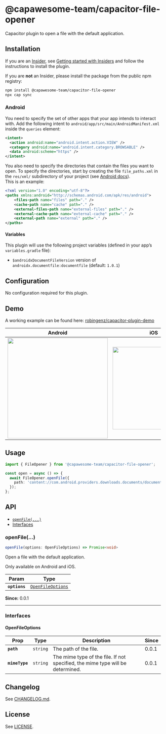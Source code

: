 # @capawesome-team/capacitor-file-opener

Capacitor plugin to open a file with the default application.

## Installation

If you are an [Insider](https://capawesome.io/insiders/#what-is-insiders), see [Getting started with Insiders](https://capawesome.io/insiders/getting-started/?plugin=capacitor-file-opener) and follow the instructions to install the plugin.

If you are **not** an Insider, please install the package from the public npm registry:

```bash
npm install @capawesome-team/capacitor-file-opener
npx cap sync
```

### Android

You need to specify the set of other apps that your app intends to interact with. 
Add the following intent to `android/app/src/main/AndroidManifest.xml` inside the `queries` element:

```xml
<intent>
  <action android:name="android.intent.action.VIEW" />
  <category android:name="android.intent.category.BROWSABLE" />
  <data android:scheme="https" />
</intent>
```

You also need to specify the directories that contain the files you want to open.
To specify the directories, start by creating the file `file_paths.xml` in the `res/xml/` subdirectory of your project (see [Android docs](https://developer.android.com/training/secure-file-sharing/setup-sharing#DefineMetaData)).  
This is an example:

```xml
<?xml version="1.0" encoding="utf-8"?>
<paths xmlns:android="http://schemas.android.com/apk/res/android">
    <files-path name="files" path="." />
    <cache-path name="cache" path="." />
    <external-files-path name="external-files" path="." />
    <external-cache-path name="external-cache" path="." />
    <external-path name="external" path="." />
</paths>
```

#### Variables

This plugin will use the following project variables (defined in your app’s `variables.gradle` file):

- `$androidxDocumentFileVersion` version of `androidx.documentfile:documentfile` (default: `1.0.1`)

## Configuration

No configuration required for this plugin.

## Demo

A working example can be found here: [robingenz/capacitor-plugin-demo](https://github.com/robingenz/capacitor-plugin-demo)

| Android                                                                                                                         | iOS                                                                                                                             |
| ------------------------------------------------------------------------------------------------------------------------------- | ------------------------------------------------------------------------------------------------------------------------------- |
| <img src="https://user-images.githubusercontent.com/13857929/185747140-7e59ca70-96c9-4d67-a3b3-8fd9c7eb1546.gif" width="324" /> | <img src="https://user-images.githubusercontent.com/13857929/185747133-62a2b5e5-ff6f-4b30-871c-4c3609db7829.gif" width="266" /> |

## Usage

```typescript
import { FileOpener } from '@capawesome-team/capacitor-file-opener';

const open = async () => {
  await FileOpener.openFile({
    path: 'content://com.android.providers.downloads.documents/document/msf%3A1000000073',
  });
};
```

## API

<docgen-index>

* [`openFile(...)`](#openfile)
* [Interfaces](#interfaces)

</docgen-index>

<docgen-api>
<!--Update the source file JSDoc comments and rerun docgen to update the docs below-->

### openFile(...)

```typescript
openFile(options: OpenFileOptions) => Promise<void>
```

Open a file with the default application.

Only available on Android and iOS.

| Param         | Type                                                        |
| ------------- | ----------------------------------------------------------- |
| **`options`** | <code><a href="#openfileoptions">OpenFileOptions</a></code> |

**Since:** 0.0.1

--------------------


### Interfaces


#### OpenFileOptions

| Prop           | Type                | Description                                                                    | Since |
| -------------- | ------------------- | ------------------------------------------------------------------------------ | ----- |
| **`path`**     | <code>string</code> | The path of the file.                                                          | 0.0.1 |
| **`mimeType`** | <code>string</code> | The mime type of the file. If not specified, the mime type will be determined. | 0.0.1 |

</docgen-api>

## Changelog

See [CHANGELOG.md](https://github.com/capawesome-team/capacitor-plugins/blob/main/packages/file-opener/CHANGELOG.md).

## License

See [LICENSE](https://github.com/capawesome-team/capacitor-plugins/blob/main/packages/file-opener/LICENSE).
